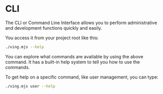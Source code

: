 # CLI

The CLI or Command Line Interface allows you to perform administrative and development functions quickly and easily. 

You access it from your project root like this:

```bash
./ving.mjs --help
```

You can explore what commands are available by using the above command. It has a built-in help system to tell you how to use the commands.

To get help on a specific command, like user management, you can type:

```bash
./ving.mjs user --help
```